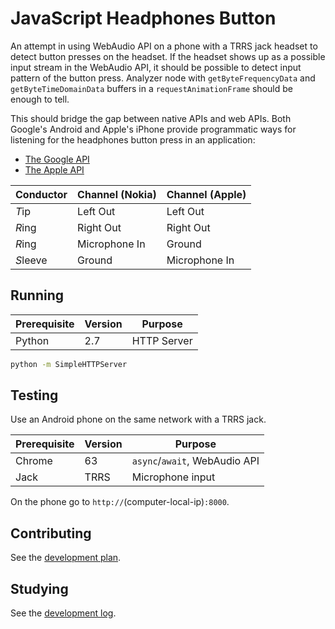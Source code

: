 # JavaScript Headphones Button

An attempt in using WebAudio API on a phone with a TRRS jack headset to detect button presses on the headset.
If the headset shows up as a possible input stream in the WebAudio API, it should be possible to detect input pattern of the button press.
Analyzer node with `getByteFrequencyData` and `getByteTimeDomainData` buffers in a `requestAnimationFrame` should be enough to tell.

This should bridge the gap between native APIs and web APIs.
Both Google's Android and Apple's iPhone provide programmatic ways for listening for the headphones button press in an application:

- [The Google API](https://stackoverflow.com/a/19543982/2715716)
- [The Apple API](https://stackoverflow.com/a/15425324/2715716)

| Conductor | Channel (Nokia) | Channel (Apple) |
|-----------|-----------------|-----------------|
| *T*ip     | Left Out        | Left Out        |
| *R*ing    | Right Out       | Right Out       |
| *R*ing    | Microphone In   | Ground          |
| *S*leeve  | Ground          | Microphone In   |

## Running

| Prerequisite | Version | Purpose     |
|--------------|---------|-------------|
| Python       | 2.7     | HTTP Server |

```sh
python -m SimpleHTTPServer
```

## Testing

Use an Android phone on the same network with a TRRS jack.

| Prerequisite | Version | Purpose                       |
|--------------|---------|-------------------------------|
| Chrome       | 63      | `async`/`await`, WebAudio API |
| Jack         | TRRS    | Microphone input              |

On the phone go to `http://`(computer-local-ip)`:8000`.

## Contributing

See the [development plan](doc/tasks.md).

## Studying

See the [development log](doc/notes.md).
